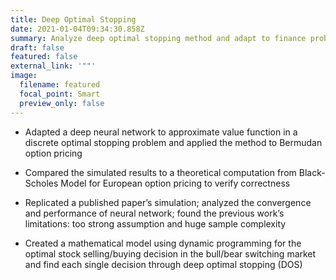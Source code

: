 ```yaml
---
title: Deep Optimal Stopping
date: 2021-01-04T09:34:30.858Z
summary: Analyze deep optimal stopping method and adapt to finance problem
draft: false
featured: false
external_link: '""'
image:
  filename: featured
  focal_point: Smart
  preview_only: false
---
```

  * Adapted a deep neural network to approximate value function in a
  discrete optimal stopping problem and applied the method to Bermudan option
  pricing

  * Compared the simulated results to a theoretical computation from
  Black-Scholes Model for European option pricing to verify correctness

  * Replicated a published paper’s simulation; analyzed the convergence and
  performance of neural network; found the previous work’s limitations: too
  strong assumption and huge sample complexity

  * Created a mathematical model using dynamic programming for the optimal
  stock selling/buying decision in the bull/bear switching market and find each
  single decision through deep optimal stopping (DOS)
